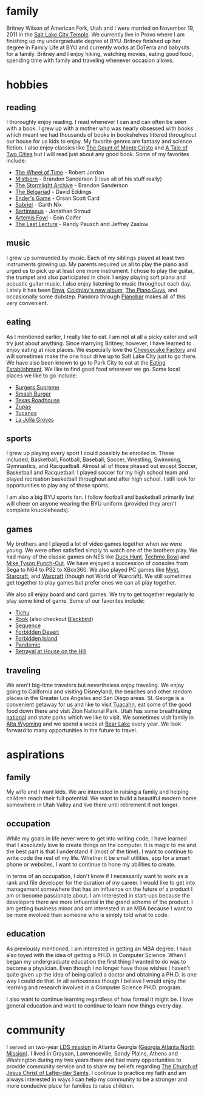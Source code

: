 
# family
Britney Wilson of American Fork, Utah and I were married on November 19, 2011 in
the [Salt Lake City Temple][SLC Temple]. We currently live
in Provo where I am finishing up my undergraduate degree at BYU. Britney
finished up her degree in Family Life at BYU and currently works at DoTerra and
babysits for a family. Britney and I enjoy hiking, watching movies, eating good
food, spending time with family and traveling whenever occasion allows. 

# hobbies

## reading
I thoroughly enjoy reading. I read whenever I can and can often be seen with a
book. I grew up with a mother who was nearly obsessed with books which meant we
had thousands of books in bookshelves littered throughout our house for us kids
to enjoy. My favorite genres are fantasy and science fiction. I also enjoy
classics like [The Count of Monte Cristo][Monte Cristo] and [A Tale of Two
Cities][Two Cities] but I will read just about any good book. Some of my
favorites include:

- [The Wheel of Time][THoT] - Robert Jordan
- [Mistborn][Mistborn] - Brandon Sanderson (I love all of his stuff really)
- [The Stormlight Archive][SA] - Brandon Sanderson
- [The Belgariad][Belgariad] - David Eddings
- [Ender's Game][Ender] - Orson Scott Card
- [Sabriel][Sabriel] - Garth Nix
- [Bartimaeus][Bartimaeus] - Jonathan Stroud
- [Artemis Fowl][AF] - Eoin Colfer
- [The Last Lecture][Lecture] - Randy Pausch and Jeffrey Zaslow

## music 
I grew up surrounded by music. Each of my siblings played at least two
instruments growing up. My parents required us all to play the piano and urged
us to pick up at least one more instrument. I chose to play the guitar, the
trumpet and also participated in choir. I enjoy playing soft piano and acoustic
guitar music. I also enjoy listening to music throughout each day. Lately it has
been [Enya][Enya], [Coldplay's new album][Coldplay], [The Piano Guys][Piano
Guys], and occasionally some dubstep. Pandora through [Pianobar][Pianobar] makes
all of this very convenient.

## eating 
As I mentioned earlier, I really like to eat. I am not at all a picky eater and
will try just about anything. Since marrying Britney, however, I have learned to
enjoy eating at nice places. We especially love the [Cheesecake
Factory][Cheesecake] and will sometimes make the one hour drive up to Salt Lake
City just to go there. We have also been known to go to Park City to eat at the
[Eating Establishment][EE]. We like to find good food wherever we go. Some local
places we like to go include:

- [Burgers Supreme][BS]
- [Smash Burger][SB]
- [Texas Roadhouse][TR]
- [Zupas][Zupas]
- [Tucanos][Tucanos]
- [La Jolla Groves][JG]

## sports
I grew up playing every sport I could possibly be enrolled in. These included,
Basketball, Football, Baseball, Soccer, Wrestling, Swimming, Gymnastics, and
Racquetball. Almost all of those phased out except Soccer, Basketball and
Racquetball. I played soccer for my high school team and played recreation
basketball throughout and after high school. I still look for opportunities to
play any of those sports. 

I am also a big BYU sports fan. I follow football and basketball primarily but
will cheer on anyone wearing the BYU uniform (provided they aren't complete
knuckleheads).

## games 
My brothers and I played a lot of video games together when we were young. We
were often satisfied simply to watch one of the brothers play. We had many of the
classic games on NES like [Duck Hunt][Duck Hunt], [Techmo Bowl][Techmo Bowl] and
[Mike Tyson Punch-Out][Punch-Out]. We have enjoyed a succession of consoles from
Sega to N64 to PS2 to XBox360. We also played PC games like [Myst][Myst],
[Starcraft][Starcraft], and [Warcraft][Warcraft] (though not World of Warcraft).
We still sometimes get together to play games but prefer ones we can all play
together. 

We also all enjoy board and card games. We try to get together regularly to play
some kind of game. Some of our favorites include:

- [Tichu][Tichu]
- [Rook][Rook] (also checkout [Blackbird][Blackbird])
- [Sequence][Sequence]
- [Forbidden Desert][Forbidden Desert]
- [Forbidden Island][Forbidden Island]
- [Pandemic][Pandemic]
- [Betrayal at House on the Hill][Betrayal]

## traveling 
We aren't big-time travelers but nevertheless enjoy traveling. We enjoy going to
California and visiting Disneyland, the beaches and other random places in the
Greater Los Angeles and San Diego areas. St. George is a convenient getaway for
us and like to visit [Tuacahn][Tuacahn], eat some of the good food down there
and visit Zion National Park. Utah has some breathtaking [national][National
Parks] and state parks which we like to visit. We sometimes visit family in
[Alta Wyoming][Alta] and we spend a week at [Bear Lake][Bear Lake] every year.
We look forward to many opportunities in the future to travel.

# aspirations

## family
My wife and I want kids. We are interested in raising a family and helping
children reach their full potential. We want to build a beautiful modern home
somewhere in Utah Valley and live there until retirement if not longer.

## occupation
While my goals in life never were to get into writing code, I have learned that
I absolutely love to create things on the computer. It is magic to me and the
best part is that I understand it (most of the time). I want to continue to
write code the rest of my life. Whether it be small utilities, app for a smart
phone or websites, I want to continue to hone my abilities to create. 

In terms of an occupation, I don't know if I necessarily want to work as a rank
and file developer for the duration of my career. I would like to get into
management somewhere that has an influence on the future of a product I am or
become passionate about. I am interested in start-ups because the developers
there are more influential in the grand scheme of the product. I am getting
business minor and am interested in an MBA because I want to be more involved
than someone who is simply told what to code.

## education
As previously mentioned, I am interested in getting an MBA degree. I have also
toyed with the idea of getting a PH.D. in Computer Science. When I began my
undergraduate education the first thing I wanted to do was to become a
physician. Even though I no longer have those wishes I haven't quite given up
the idea of being called a doctor and obtaining a PH.D. is one way I could do
that.  In all seriousness though I believe I would enjoy the learning and
research involved in a Computer Science PH.D. program.

I also want to continue learning regardless of how formal it might be. I love
general education and want to continue to learn new things every day. 

# community
I served an two-year [LDS mission][Mission] in Atlanta Georgia ([Georgia Atlanta
North Mission][GANM]). I lived in Grayson, Lawrenceville, Sandy Plains, Athens
and Washington during my two years there and had many opportunities to provide
community service and to share my beliefs regarding [The Church of Jesus Christ
of Latter-day Saints](https://lds.org). I continue to practice my faith and am
always interested in ways I can help my community to be a stronger and more
conducive place for families to raise children.

[SLC Temple]: http://www.ldschurchtemples.com/
[Monte Cristo]: https://google.com
[Two Cities]: https://google.com
[THoT]: https://google.com
[Mistborn]:https://google.com
[SA]:https://google.com
[Belgariad]:https://google.com
[Ender]:https://google.com
[Sabriel]:https://google.com
[Bartimaeus]:https://google.com
[AF]:https://google.com
[Lecture]:https://google.com
[Enya]:https://google.com
[Coldplay]:https://google.com
[Piano Guys]:https://google.com
[Pianobar]:https://google.com
[Cheesecake]: https://google.com
[EE]: https://google.com
[BS]: https://google.com
[SB]: https://google.com
[TR]: https://google.com
[Zupas]: https://google.com
[Tucanos]: https://google.com
[JG]: https://google.com
[Duck Hunt]: https://google.com
[Techmo Bowl]: https://google.com
[Punch-Out]: https://google.com
[Myst]: https://google.com
[Starcraft]: https://google.com
[Warcraft]: https://google.com
[Tichu]: https://google.com
[Rook]: https://google.com
[Blackbird]: https://google.com
[Sequence]: https://google.com
[National Parks]: http://www.utah.com/nationalparks/
[Mission]: http://www.mission.net/en/main_missionfaq.html
[GANM]: http://missionhome.com/?missions=georgia-atlanta-north-mission
[Tuacahn]: https://google.com
[Alta]: https://google.com
[Bear Lake]: https://google.com
[Sequence]: https://google.com
[Forbidden Desert]: https://google.com
[Forbidden Island]: https://google.com
[Pandemic]: https://google.com
[Betrayal]: https://google.com

<!--

<div class="col-md-8">
</div>

<div class="col-md-4">
  <img src="/images/sammys.jpg" class="about-img" />
</div>

-->
